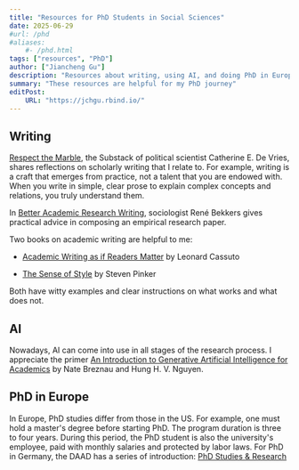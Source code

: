 ```yaml
---
title: "Resources for PhD Students in Social Sciences" 
date: 2025-06-29
#url: /phd
#aliases: 
    #- /phd.html
tags: ["resources", "PhD"]
author: ["Jiancheng Gu"]
description: "Resources about writing, using AI, and doing PhD in Europe" 
summary: "These resources are helpful for my PhD journey"
editPost:
    URL: "https://jchgu.rbind.io/"
---
```


## Writing

[Respect the Marble](https://catherineeunicedevries.substack.com/), 
the Substack of political scientist Catherine E. De Vries,
shares reflections on scholarly writing that I relate to. For example,
writing is a craft that emerges from practice, not a talent that you are endowed with.
When you write in simple, clear prose to explain complex concepts and relations, you truly understand them.

In [Better Academic Research Writing](https://betteracademicwriting.wordpress.com/), 
sociologist René Bekkers gives practical advice in composing an empirical research paper.

Two books on academic writing are helpful to me: 

- [Academic Writing as if Readers Matter](https://doi.org/10.1353/book.129004) by Leonard Cassuto

- [The Sense of Style](https://www.penguin.co.uk/books/183573/the-sense-of-style-by-pinker-steven/9780241957714) by Steven Pinker

Both have witty examples and clear instructions on what works and what does not. 

## AI

Nowadays, AI can come into use in all stages of the research process.
I appreciate the primer [An Introduction to Generative Artificial Intelligence for Academics](https://osf.io/preprints/socarxiv/svzjw_v1)
by Nate Breznau and Hung H. V. Nguyen. 

## PhD in Europe

In Europe, PhD studies differ from those in the US.
For example, one must hold a master's degree before starting PhD. 
The program duration is three to four years.
During this period, the PhD student is also the university's employee, 
paid with monthly salaries and protected by labor laws.
For PhD in Germany, the DAAD has a series of introduction: [PhD Studies & Research](https://www.daad.de/en/studying-in-germany/phd-studies-research/)



